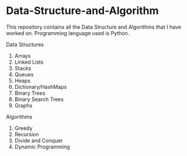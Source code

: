 # Data-Structure-and-Algorithm

This repository contains all the Data Structure and Algorithms that I have worked on.
Programming language used is Python.


 
Data Structures
1. Arrays
2. Linked Lists
3. Stacks
4. Queues
5. Heaps
6. Dictionary/HashMaps
7. Binary Trees
8. Binary Search Trees
9. Graphs



Algorithms
1. Greedy
2. Recursion
3. Divide and Conquer
4. Dynamic Programming


